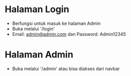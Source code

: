 # Halaman Login
- Berfungsi untuk masuk ke halaman Admin
- Buka melalui '/login'
- Email: admin@admin.com dan Password: Admin12345

# Halaman Admin
- Buka melalui '/admin' atau bisa diakses dari navbar